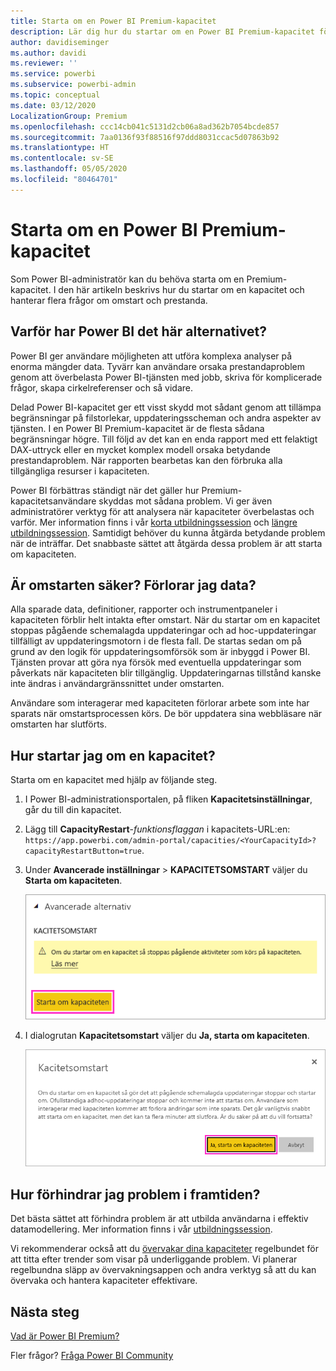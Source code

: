```yaml
---
title: Starta om en Power BI Premium-kapacitet
description: Lär dig hur du startar om en Power BI Premium-kapacitet för att hantera prestandaproblem.
author: davidiseminger
ms.author: davidi
ms.reviewer: ''
ms.service: powerbi
ms.subservice: powerbi-admin
ms.topic: conceptual
ms.date: 03/12/2020
LocalizationGroup: Premium
ms.openlocfilehash: ccc14cb041c5131d2cb06a8ad362b7054bcde857
ms.sourcegitcommit: 7aa0136f93f88516f97ddd8031ccac5d07863b92
ms.translationtype: HT
ms.contentlocale: sv-SE
ms.lasthandoff: 05/05/2020
ms.locfileid: "80464701"
---
```

# <a name="restart-a-power-bi-premium-capacity"></a>Starta om en Power BI Premium-kapacitet

Som Power BI-administratör kan du behöva starta om en Premium-kapacitet. I den här artikeln beskrivs hur du startar om en kapacitet och hanterar flera frågor om omstart och prestanda.

## <a name="why-does-power-bi-provide-this-option"></a>Varför har Power BI det här alternativet?

Power BI ger användare möjligheten att utföra komplexa analyser på enorma mängder data. Tyvärr kan användare orsaka prestandaproblem genom att överbelasta Power BI-tjänsten med jobb, skriva för komplicerade frågor, skapa cirkelreferenser och så vidare.

Delad Power BI-kapacitet ger ett visst skydd mot sådant genom att tillämpa begränsningar på filstorlekar, uppdateringsscheman och andra aspekter av tjänsten. I en Power BI Premium-kapacitet är de flesta sådana begränsningar högre. Till följd av det kan en enda rapport med ett felaktigt DAX-uttryck eller en mycket komplex modell orsaka betydande prestandaproblem. När rapporten bearbetas kan den förbruka alla tillgängliga resurser i kapaciteten. 

Power BI förbättras ständigt när det gäller hur Premium-kapacitetsanvändare skyddas mot sådana problem. Vi ger även administratörer verktyg för att analysera när kapaciteter överbelastas och varför. Mer information finns i vår [korta utbildningssession](https://www.youtube.com/watch?v=UgsjMbhi_Bk&feature=youtu.be) och [längre utbildningssession](https://www.microsoft.com/businessapplicationssummit/video/BAS2018-2174). Samtidigt behöver du kunna åtgärda betydande problem när de inträffar. Det snabbaste sättet att åtgärda dessa problem är att starta om kapaciteten.

## <a name="is-the-restart-process-safe-will-i-lose-any-data"></a>Är omstarten säker? Förlorar jag data?

Alla sparade data, definitioner, rapporter och instrumentpaneler i kapaciteten förblir helt intakta efter omstart. När du startar om en kapacitet stoppas pågående schemalagda uppdateringar och ad hoc-uppdateringar tillfälligt av uppdateringsmotorn i de flesta fall. De startas sedan om på grund av den logik för uppdateringsomförsök som är inbyggd i Power BI. Tjänsten provar att göra nya försök med eventuella uppdateringar som påverkats när kapaciteten blir tillgänglig. Uppdateringarnas tillstånd kanske inte ändras i användargränssnittet under omstarten. 

Användare som interagerar med kapaciteten förlorar arbete som inte har sparats när omstartsprocessen körs. De bör uppdatera sina webbläsare när omstarten har slutförts.

## <a name="how-do-i-restart-a-capacity"></a>Hur startar jag om en kapacitet?

Starta om en kapacitet med hjälp av följande steg.

1. I Power BI-administrationsportalen, på fliken **Kapacitetsinställningar**, går du till din kapacitet. 

1. Lägg till **CapacityRestart**-*funktionsflaggan* i kapacitets-URL:en: `https://app.powerbi.com/admin-portal/capacities/<YourCapacityId>?capacityRestartButton=true`.

1. Under **Avancerade inställningar** > **KAPACITETSOMSTART** väljer du **Starta om kapaciteten**.

    ![Starta om kapaciteten](media/service-admin-premium-restart/restart-capacity.png)

1. I dialogrutan **Kapacitetsomstart** väljer du **Ja, starta om kapaciteten**.

    ![Bekräfta omstart](media/service-admin-premium-restart/confirm-restart.png)

## <a name="how-can-i-prevent-issues-from-happening-in-the-future"></a>Hur förhindrar jag problem i framtiden?

Det bästa sättet att förhindra problem är att utbilda användarna i effektiv datamodellering. Mer information finns i vår [utbildningssession](https://www.microsoft.com/businessapplicationssummit/video/BAS2018-2170).

Vi rekommenderar också att du [övervakar dina kapaciteter](service-admin-premium-monitor-capacity.md) regelbundet för att titta efter trender som visar på underliggande problem. Vi planerar regelbundna släpp av övervakningsappen och andra verktyg så att du kan övervaka och hantera kapaciteter effektivare.

## <a name="next-steps"></a>Nästa steg

[Vad är Power BI Premium?](service-premium-what-is.md)

Fler frågor? [Fråga Power BI Community](https://community.powerbi.com/)
